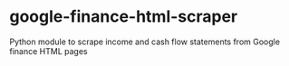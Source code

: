 # google-finance-html-scraper
Python module to scrape income and cash flow statements from Google finance HTML pages 
